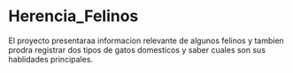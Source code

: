 # Herencia_Felinos
El proyecto presentaraa informacion relevante de algunos felinos y tambien prodra registrar dos tipos de gatos domesticos y saber cuales son sus hablidades principales. 
